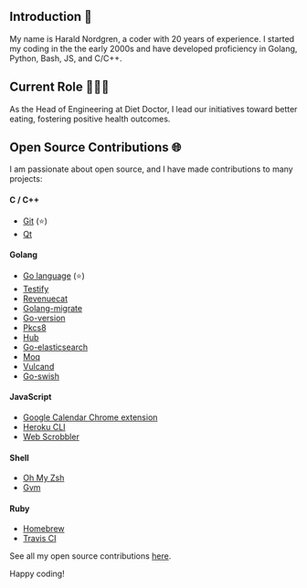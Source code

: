 ## Introduction 👋

My name is Harald Nordgren, a coder with 20 years of experience. I started my coding in the the early 2000s and have developed proficiency in Golang, Python, Bash, JS, and C/C++.

## Current Role 👨🏼‍💻

As the Head of Engineering at Diet Doctor, I lead our initiatives toward better eating, fostering positive health outcomes.

## Open Source Contributions 🌐

I am passionate about open source, and I have made contributions to many projects:

#### C / C++
- [Git](https://github.com/git/git/commits/master?author=HaraldNordgren) (⭐️)
- [Qt](https://github.com/qt/qtbase/commits/dev?author=HaraldNordgren)

#### Golang
- [Go language](https://github.com/golang/go/commits/master?author=HaraldNordgren) (⭐️)
- [Testify](https://github.com/stretchr/testify/commits/master?author=HaraldNordgren)
- [Revenuecat](https://github.com/mhemmings/revenuecat/commits/master?author=HaraldNordgren)
- [Golang-migrate](https://github.com/golang-migrate/migrate/commits/master?author=HaraldNordgren)
- [Go-version](https://github.com/mcuadros/go-version/commits/master?author=HaraldNordgren)
- [Pkcs8](https://github.com/youmark/pkcs8/commits/master?author=HaraldNordgren)
- [Hub](https://github.com/github/hub/commits/master?author=HaraldNordgren)
- [Go-elasticsearch](https://github.com/elastic/go-elasticsearch/commits?author=HaraldNordgren)
- [Moq](https://github.com/matryer/moq/commits?author=HaraldNordgren)
- [Vulcand](https://github.com/vulcand/vulcand/commits?author=HaraldNordgren)
- [Go-swish](https://github.com/frozzare/go-swish/commits/master?author=HaraldNordgren)

#### JavaScript
- [Google Calendar Chrome extension](https://github.com/chimbori/google-calendar-crx/commits?author=HaraldNordgren)
- [Heroku CLI](https://github.com/heroku/heroku-apps/commits/master?author=HaraldNordgren)
- [Web Scrobbler](https://github.com/web-scrobbler/web-scrobbler/commits/master?author=HaraldNordgren)

#### Shell
- [Oh My Zsh](https://github.com/ohmyzsh/ohmyzsh/commits/master?author=HaraldNordgren)
- [Gvm](https://github.com/moovweb/gvm/commits/master?author=HaraldNordgren)

#### Ruby
- [Homebrew](https://github.com/Homebrew/brew/commits/master?author=HaraldNordgren)
- [Travis CI](https://github.com/travis-ci/travis.rb/commits/master?author=HaraldNordgren)

See all my open source contributions [here](https://github.com/pulls?q=author%3AHaraldNordgren+sort%3Acreated-asc+is%3Apublic+is%3Apr+is%3Amerged+-user%3Adatateknik-lth+-user%3AHaraldNordgren+NOT+%22Bump+Go+versions%22+NOT+%22Bump+Travis+versions%22+).

Happy coding!
